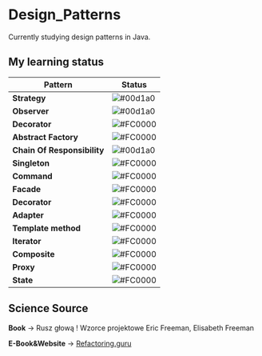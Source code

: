 
# Design_Patterns

Currently studying design patterns in Java.



## My learning status

| Pattern             | Status                                                                |
| ----------------- | ------------------------------------------------------------------ |
| **Strategy** | ![#00d1a0](https://via.placeholder.com/10/00b48a?text=+) |
| **Observer** | ![#00d1a0](https://via.placeholder.com/10/00b48a?text=+)|
| **Decorator** | ![#FC0000](https://via.placeholder.com/10/FC0000?text=+)|
| **Abstract Factory** | ![#FC0000](https://via.placeholder.com/10/FC0000?text=+)|
| **Chain Of Responsibility** | ![#00d1a0](https://via.placeholder.com/10/00b48a?text=+)|
| **Singleton** | ![#FC0000](https://via.placeholder.com/10/FC0000?text=+)|
| **Command** | ![#FC0000](https://via.placeholder.com/10/FC0000?text=+)|
| **Facade** | ![#FC0000](https://via.placeholder.com/10/FC0000?text=+)|
| **Decorator** | ![#FC0000](https://via.placeholder.com/10/FC0000?text=+)|
| **Adapter** | ![#FC0000](https://via.placeholder.com/10/FC0000?text=+)|
| **Template method** | ![#FC0000](https://via.placeholder.com/10/FC0000?text=+)|
| **Iterator** | ![#FC0000](https://via.placeholder.com/10/FC0000?text=+)|
| **Composite** | ![#FC0000](https://via.placeholder.com/10/FC0000?text=+)|
| **Proxy** | ![#FC0000](https://via.placeholder.com/10/FC0000?text=+)|
| **State** | ![#FC0000](https://via.placeholder.com/10/FC0000?text=+)|












## Science Source

**Book** -> Rusz głową ! Wzorce projektowe Eric Freeman, Elisabeth Freeman

**E-Book&Website** -> <a href="https://refactoring.guru/pl/design-patterns/java">Refactoring.guru</a>
